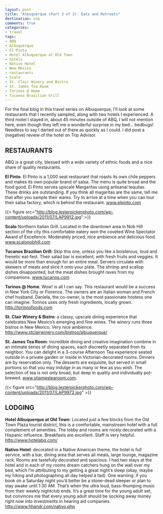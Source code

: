```yaml
---
layout: post
title: "Albuquerque (Part 3 of 3): Eats and Retreats"
destination: usa
comments: true
categories:
- travel
tags:
- ABQ
- Albuquerque
- El Pinto
- Hotel Albuquerque at Old Town
- hotels
- Nativo Hotel
- New Mexico
- restaurants
- Scalo
- St. Clair Winery and Bistro
- St. James Tea Room
- Torinos @ Home
- Tucanos Brazilian Grill
---
```

<!--StartFragment-->For the final blog in this travel series on Albuquerque, I’ll look at some restaurants that I recently sampled, along with two hotels I experienced. A third motel I stayed in, about 45 minutes outside of ABQ, I will not mention here, even though they left me a wonderful surprise in my bed…  bedbugs! Needless to say I darted out of there as quickly as I could. I did post a (negative) review of the hotel on Trip Advisor.
<h2>RESTAURANTS</h2>
ABQ is a great city, blessed with a wide variety of ethnic foods and a nice share of quality restaurants.

<strong>El Pinto</strong>. El Pinto is a 1,000 seat restaurant that roasts its own chile peppers and makes its own popular brand of salsa. The menu is quite broad and the food good. El Pinto serves upscale Margaritas using artisanal tequilas. These drinks are outstanding. If you think all magaritas are the same, tell me that after you sample their wares. Try to arrive at a time when you can tour their salsa factory, which is behind the restaurant. <a href="http://www.elpinto.com">www.elpinto.com</a>

{{< figure src="http://blog.lesterpickerphoto.com/wp-content/uploads/2011/07/LAP9912.jpg" >}}

<strong>Scalo</strong> Northern Italian Grill. Located in the downtown area in Nob Hill section of the city this comfortable eatery won the coveted Wine Spectator Award of Excellence. Moderately priced, nice ambience and delicious food. <a href="http://www.scalonobhill.com">www.scalonobhill.com</a>

<strong>Tucanos Brazilian Grill:</strong> Skip this one, unless you like a boisterous, loud and frenetic eat-fest. Their salad bar is excellent, with fresh fruits and veggies. It would be more than enough for an entire meal. Servers circulate with skewers of meats and slice it onto your plate. The shrimp and scallop dishes disappointed, but the meat dishes brought raves from my companions. <a href="http://www.tucanos.com">www.tucanos.com</a>

<strong>Torinos @ Home</strong>. Wow! is all I can say. This restaurant would be a success in New York City or Florence. The owners are an Italian woman and French chef husband. Daniela, the co-owner, is the most passionate hostess one can imagine. Torinos uses only fresh ingredients, locally grown. <a href="http://torinosfoods.com">http://torinosfoods.com</a>

<strong>St. Clair Winery &amp; Bistro</strong>: a classy, upscale dining experience that celebrates New Mexico’s emerging and fine wines. The winery runs three bistros in New Mexico. Very nice ambience. <a href="http://www.stclairwinery.com/bistros/albuquerque/">http://www.stclairwinery.com/bistros/albuquerque/</a>

<strong>St. James Tea Room</strong>: Incredible dining and creative imagination combine in an intimate series of dining spaces, each discreetly separated from its neighbor. You can delight in a 3-course Afternoon Tea experience seated outside in a private garden or inside in Victorian-decorated rooms. Dinners are by reservation only. The desserts are exquisite, but served in small portions so that you may indulge in as many or few as you wish. The selection of tea is not only broad, but deep in quality and individually pot-brewed. <a href="http://www.stjamestearoom.com">www.stjamestearoom.com</a>.

{{< figure src="http://blog.lesterpickerphoto.com/wp-content/uploads/2011/07/LAP9972.jpg" >}}

<h2>LODGING</h2>
<strong>Hotel Albuquerque at Old Town</strong>: Located just a few blocks from the Old Town Plaza tourist district, this is a comfortable, mainstream hotel with a full complement of amenities. The lobby and rooms are nicely decorated with a Hispanic influence. Breakfasts are excellent. Staff is very helpful. <a href="http://www.hotelabq.com/">http://www.hotelabq.com/</a>

<strong>Nativo Hotel</strong>: decorated in a Native American theme, the hotel is full service, with a bar, dining area that serves all meals, large lounge, magazine rack. Rooms are tastefully decorated and spacious. I had two stays at the hotel and in each of my rooms dream catchers hung on the wall over my bed, which I’m attributing to my getting a great night’s sleep (okay, maybe my hiking and photographing all day helped a tad). One warning: if you book on a Saturday night you’d better be a stone-dead sleeper or plan to stay awake until 1:30 AM. That’s when the ultra loud, bass-thumping music from their weekly nightclub ends. It’s a great time for the young adult set, but convinces me that every young adult should be socking away money right now into investments in hearing aid companies. <a href="http://www.hhandr.com/nativo.php">http://www.hhandr.com/nativo.php</a>

<!--EndFragment-->